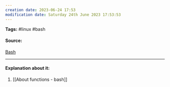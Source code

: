 ```yaml
---
creation date: 2023-06-24 17:53
modification date: Saturday 24th June 2023 17:53:53
---
```


**Tags:** #linux #bash 

#### Source:
[Bash](https://tldp.org/LDP/Bash-Beginners-Guide/html/chap_11.html)

--------------------------------------

#### Explanation about it:

1. [[About functions - bash]]
